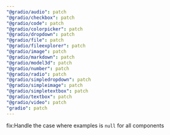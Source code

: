 ```yaml
---
"@gradio/audio": patch
"@gradio/checkbox": patch
"@gradio/code": patch
"@gradio/colorpicker": patch
"@gradio/dropdown": patch
"@gradio/file": patch
"@gradio/fileexplorer": patch
"@gradio/image": patch
"@gradio/markdown": patch
"@gradio/model3d": patch
"@gradio/number": patch
"@gradio/radio": patch
"@gradio/simpledropdown": patch
"@gradio/simpleimage": patch
"@gradio/simpletextbox": patch
"@gradio/textbox": patch
"@gradio/video": patch
"gradio": patch
---
```


fix:Handle the case where examples is `null` for all components
